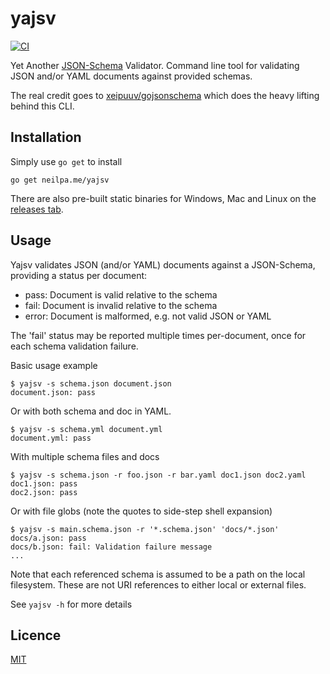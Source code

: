 # yajsv

[![CI](https://github.com/neilpa/yajsv/workflows/CI/badge.svg)](https://github.com/neilpa/yajsv/actions/)

Yet Another [JSON-Schema](https://json-schema.org) Validator. Command line tool for validating JSON and/or YAML documents against provided schemas.

The real credit goes to [xeipuuv/gojsonschema](https://github.com/xeipuuv/gojsonschema) which does the heavy lifting behind this CLI.

## Installation

Simply use `go get` to install

```
go get neilpa.me/yajsv
```

There are also pre-built static binaries for Windows, Mac and Linux on the [releases tab](https://github.com/neilpa/yajsv/releases/latest).

## Usage

Yajsv validates JSON (and/or YAML) documents against a JSON-Schema, providing a status per document:

  * pass: Document is valid relative to the schema
  * fail: Document is invalid relative to the schema
  * error: Document is malformed, e.g. not valid JSON or YAML

The 'fail' status may be reported multiple times per-document, once for each schema validation failure.

Basic usage example

```
$ yajsv -s schema.json document.json
document.json: pass
```

Or with both schema and doc in YAML.

```
$ yajsv -s schema.yml document.yml
document.yml: pass
```

With multiple schema files and docs

```
$ yajsv -s schema.json -r foo.json -r bar.yaml doc1.json doc2.yaml
doc1.json: pass
doc2.json: pass
```

Or with file globs (note the quotes to side-step shell expansion)

```
$ yajsv -s main.schema.json -r '*.schema.json' 'docs/*.json'
docs/a.json: pass
docs/b.json: fail: Validation failure message
...
```

Note that each referenced schema is assumed to be a path on the local filesystem. These are not
URI references to either local or external files.

See `yajsv -h` for more details

## Licence

[MIT](/LICENSE)
